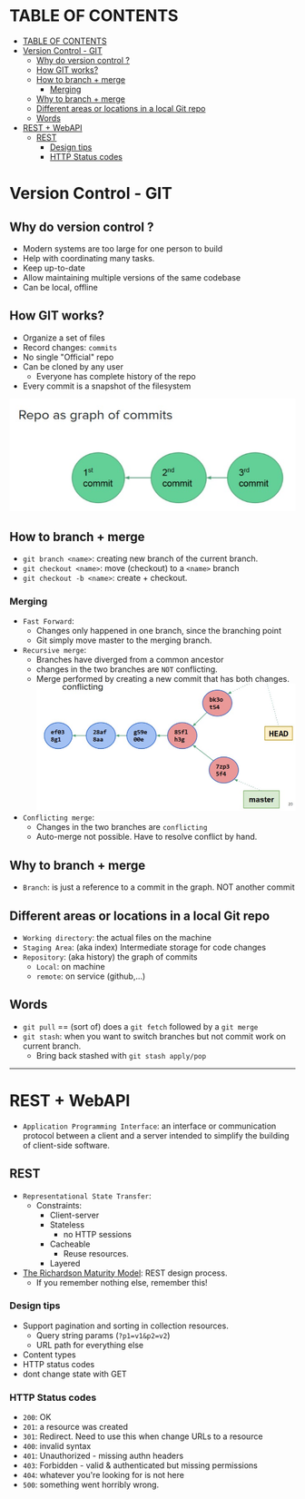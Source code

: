 # TABLE OF CONTENTS

- [TABLE OF CONTENTS](#table-of-contents)
- [Version Control - GIT](#version-control---git)
  - [Why do version control ?](#why-do-version-control)
  - [How GIT works?](#how-git-works)
  - [How to branch + merge](#how-to-branch--merge)
    - [Merging](#merging)
  - [Why to branch + merge](#why-to-branch--merge)
  - [Different areas or locations in a local Git repo](#different-areas-or-locations-in-a-local-git-repo)
  - [Words](#words)
- [REST + WebAPI](#rest--webapi)
  - [REST](#rest)
    - [Design tips](#design-tips)
    - [HTTP Status codes](#http-status-codes)

# Version Control - GIT

## Why do version control ?

- Modern systems are too large for one person to build
- Help with coordinating many tasks.
- Keep up-to-date
- Allow maintaining multiple versions of the same codebase
- Can be local, offline

## How GIT works?

- Organize a set of files
- Record changes: `commits`
- No single "Official" repo
- Can be cloned by any user
  - Everyone has complete history of the repo
- Every commit is a snapshot of the filesystem

![Repo-as-Graph](./images/Repo-as-Graph.jpg)

## How to branch + merge

- `git branch <name>`: creating new branch of the current branch.
- `git checkout <name>`: move (checkout) to a `<name>` branch
- `git checkout -b <name>`: create + checkout.

### Merging

- `Fast Forward`:
  - Changes only happened in one branch, since the branching point
  - Git simply move master to the merging branch.
- `Recursive merge`:
  - Branches have diverged from a common ancestor
  - changes in the two branches are `NOT` conflicting.
  - Merge performed by creating a new commit that has both changes.
    ![Recursive-Merge](./images/Recursive-Merge.jpg)
- `Conflicting merge`:
  - Changes in the two branches are `conflicting`
  - Auto-merge not possible. Have to resolve conflict by hand.

## Why to branch + merge

- `Branch`: is just a reference to a commit in the graph. NOT another commit

## Different areas or locations in a local Git repo

- `Working directory`: the actual files on the machine
- `Staging Area`: (aka index) Intermediate storage for code changes
- `Repository`: (aka history) the graph of commits
  - `Local`: on machine
  - `remote`: on service (github,...)

## Words

- `git pull` == (sort of) does a `git fetch` followed by a `git merge`
- `git stash`: when you want to switch branches but not commit work on current branch.
  - Bring back stashed with `git stash apply/pop`

---

# REST + WebAPI

- `Application Programming Interface`: an interface or communication protocol between a client and a server intended to simplify the building of client-side software.

## REST

- `Representational State Transfer`:
  - Constraints:
    - Client-server
    - Stateless
      - no HTTP sessions
    - Cacheable
      - Reuse resources.
    - Layered
- [The Richardson Maturity Model](https://martinfowler.com/articles/richardsonMaturityModel.html): REST design process.
  - If you remember nothing else, remember this!

### Design tips

- Support pagination and sorting in collection resources.
  - Query string params (`?p1=v1&p2=v2`)
  - URL path for everything else
- Content types
- HTTP status codes
- dont change state with GET

### HTTP Status codes

- `200`: OK
- `201`: a resource was created
- `301`: Redirect. Need to use this when change URLs to a resource
- `400`: invalid syntax
- `401`: Unauthorized - missing authn headers
- `403`: Forbidden - valid & authenticated but missing permissions
- `404`: whatever you're looking for is not here
- `500`: something went horribly wrong.
